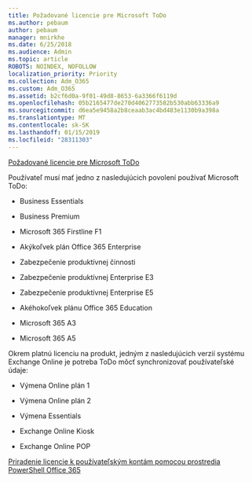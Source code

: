```yaml
---
title: Požadované licencie pre Microsoft ToDo
ms.author: pebaum
author: pebaum
manager: mnirkhe
ms.date: 6/25/2018
ms.audience: Admin
ms.topic: article
ROBOTS: NOINDEX, NOFOLLOW
localization_priority: Priority
ms.collection: Adm_O365
ms.custom: Adm_O365
ms.assetid: b2cf6d0a-9f01-49d8-8653-6a3366f6119d
ms.openlocfilehash: 05b2165477de270d4062773582b530abb63336a9
ms.sourcegitcommit: d6ea5e9458a2b8ceaab3ac4bd483e1130b9a398a
ms.translationtype: MT
ms.contentlocale: sk-SK
ms.lasthandoff: 01/15/2019
ms.locfileid: "28311303"
---
```

[Požadované licencie pre Microsoft ToDo](https://support.office.com/article/381e9d1b-c500-49b5-973e-890fd86528d7.aspx)
  
Používateľ musí mať jedno z nasledujúcich povolení používať Microsoft ToDo:
  
- Business Essentials
    
- Business Premium
    
- Microsoft 365 Firstline F1
    
- Akýkoľvek plán Office 365 Enterprise
    
- Zabezpečenie produktívnej činnosti
    
- Zabezpečenie produktívnej Enterprise E3
    
- Zabezpečenie produktívnej Enterprise E5
    
- Akéhokoľvek plánu Office 365 Education
    
- Microsoft 365 A3
    
- Microsoft 365 A5
    
Okrem platnú licenciu na produkt, jedným z nasledujúcich verzií systému Exchange Online je potreba ToDo môcť synchronizovať používateľské údaje: 
  
- Výmena Online plán 1
    
- Výmena Online plán 2
    
- Výmena Essentials
    
- Exchange Online Kiosk
    
- Exchange Online POP
    
[Priradenie licencie k používateľským kontám pomocou prostredia PowerShell Office 365](https://docs.microsoft.com/en-us/office365/enterprise/powershell/assign-licenses-to-user-accounts-with-office-365-powershell )
  

